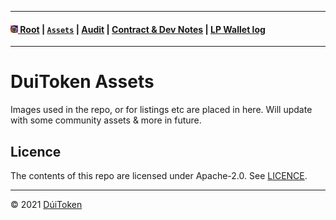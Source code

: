 - - - -
#### [<img src="https://raw.githubusercontent.com/DuiToken/DuiToken/master/assets/Dui-icon.png" width="12" height="12" /> Root](https://github.com/DuiToken/DuiToken) | [```Assets```](https://github.com/DuiToken/DuiToken/tree/master/assets) | [Audit](https://github.com/DuiToken/DuiToken/tree/master/audit) | [Contract & Dev Notes](https://github.com/DuiToken/DuiToken/tree/master/contract) | [LP Wallet log](https://github.com/DuiToken/DuiToken/blob/master/contract/LP-Wallet-log.md)
- - - -

# DuiToken Assets

Images used in the repo, or for listings etc are placed in here. Will update with some community assets & more in future.

## Licence

The contents of this repo are licensed under Apache-2.0. See [LICENCE](https://github.com/DuiToken/DuiToken/blob/master/LICENSE).

-----

© 2021 [DúiToken](https://DuiCrypto.com)
